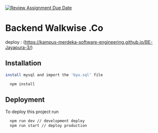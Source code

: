 [![Review Assignment Due Date](https://classroom.github.com/assets/deadline-readme-button-24ddc0f5d75046c5622901739e7c5dd533143b0c8e959d652212380cedb1ea36.svg)](https://classroom.github.com/a/yZWC7OmO)
# Backend Walkwise .Co
deploy : (https://kampus-merdeka-software-engineering.github.io/BE-Jayapura-3/)

## Installation

```bash
install mysql and import the 'byu.sql' file
```

```bash
  npm install 
```
    
## Deployment

To deploy this project run

```bash
  npm run dev // development deploy
  npm run start // deploy production
```


